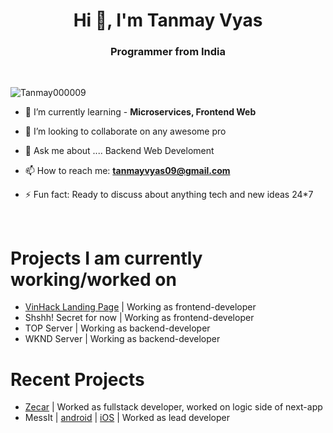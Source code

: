 <h1 align="center">Hi 👋, I'm Tanmay Vyas</h1>
<h3 align="center">Programmer from India</h3>

<br>

<p align="left"> <img src="https://komarev.com/ghpvc/?username=Tanmay000009&label=Profile%20views&color=0e75b6&style=flat" alt="Tanmay000009" /> </p>

- 🌱 I’m currently learning - **Microservices, Frontend Web**

- 👯 I’m looking to collaborate on any awesome pro

- 💬 Ask me about .... Backend Web Develoment 

- 📫 How to reach me: **tanmayvyas09@gmail.com**

- ⚡ Fun fact: Ready to discuss about anything tech and new ideas 24*7
<br>
<h1> Projects I am currently working/worked on </h1>

- [VinHack Landing Page](https://vinhack.vinnovateit.com/) | Working as frontend-developer
- Shshh! Secret for now | Working as frontend-developer
- TOP Server | Working as backend-developer
- WKND Server | Working as backend-developer

<h1> Recent Projects </h1>

- [Zecar](https://zecar.com/) | Worked as fullstack developer, worked on logic side of next-app
- MessIt | [android](https://play.google.com/store/apps/details?id=com.vinnovateit.messit) | [iOS](https://apps.apple.com/in/app/messit/id6443450483) | Worked as lead developer
